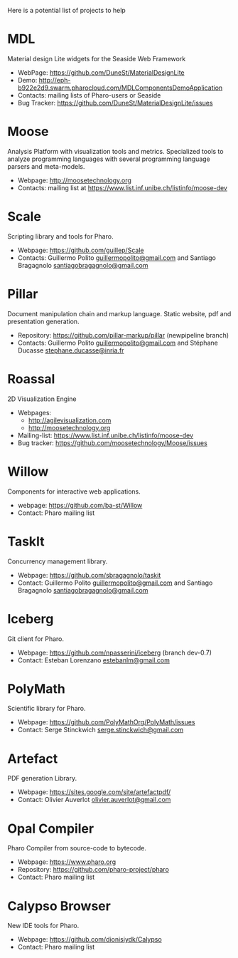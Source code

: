 Here is a potential list of projects to help 

# MDL
Material design Lite widgets for the Seaside Web Framework
 - WebPage: https://github.com/DuneSt/MaterialDesignLite
 - Demo: http://eph-b922e2d9.swarm.pharocloud.com/MDLComponentsDemoApplication
 - Contacts: mailing lists of Pharo-users or Seaside
 - Bug Tracker: https://github.com/DuneSt/MaterialDesignLite/issues

# Moose
Analysis Platform with visualization tools and metrics. Specialized tools to analyze programming languages with several programming language parsers and meta-models.
 - Webpage: http://moosetechnology.org
 - Contacts: mailing list at https://www.list.inf.unibe.ch/listinfo/moose-dev

# Scale
Scripting library and tools for Pharo.
 - Webpage: https://github.com/guillep/Scale
 - Contacts: Guillermo Polito <guillermopolito@gmail.com> and Santiago Bragagnolo <santiagobragagnolo@gmail.com>

# Pillar
Document manipulation chain and markup language. Static website, pdf and presentation generation.
 - Repository: https://github.com/pillar-markup/pillar (newpipeline branch)
 - Contacts: Guillermo Polito <guillermopolito@gmail.com> and Stéphane Ducasse <stephane.ducasse@inria.fr>

# Roassal
2D Visualization Engine
 - Webpages: 
   - http://agilevisualization.com
   - http://moosetechnology.org
 - Mailing-list: https://www.list.inf.unibe.ch/listinfo/moose-dev
 - Bug tracker: https://github.com/moosetechnology/Moose/issues

# Willow
Components for interactive web applications.
 - webpage: https://github.com/ba-st/Willow
 - Contact: Pharo mailing list

# TaskIt
Concurrency management library.
  - Webpage: https://github.com/sbragagnolo/taskit
  - Contact: Guillermo Polito <guillermopolito@gmail.com> and Santiago Bragagnolo <santiagobragagnolo@gmail.com>

# Iceberg
Git client for Pharo.
  - Webpage: https://github.com/npasserini/iceberg (branch dev-0.7)
  - Contact: Esteban Lorenzano <estebanlm@gmail.com>

# PolyMath 
Scientific library for Pharo.
  - Webpage: https://github.com/PolyMathOrg/PolyMath/issues
  - Contact: Serge Stinckwich <serge.stinckwich@gmail.com>	

# Artefact	
PDF generation Library.
  - Webpage: https://sites.google.com/site/artefactpdf/
  - Contact: Olivier Auverlot <olivier.auverlot@gmail.com>
  
# Opal Compiler
Pharo Compiler from source-code to bytecode.
  - Webpage: https://www.pharo.org
  - Repository: https://github.com/pharo-project/pharo
  - Contact: Pharo mailing list
  
# Calypso Browser
New IDE tools for Pharo.
  - Webpage: https://github.com/dionisiydk/Calypso
  - Contact: Pharo mailing list